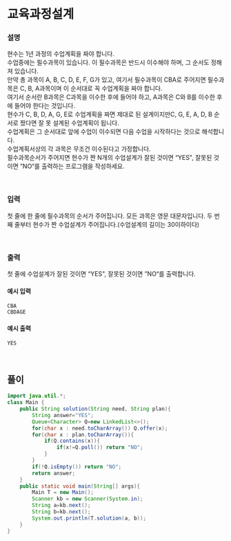 # 교육과정설계
### 설명
현수는 1년 과정의 수업계획을 짜야 합니다.<br>
수업중에는 필수과목이 있습니다. 이 필수과목은 반드시 이수해야 하며, 그 순서도 정해져 있습니다.<br>
만약 총 과목이 A, B, C, D, E, F, G가 있고, 여기서 필수과목이 CBA로 주어지면 필수과목은 C, B, A과목이며 이 순서대로 꼭 수업계획을 짜야 합니다.<br>
여기서 순서란 B과목은 C과목을 이수한 후에 들어야 하고, A과목은 C와 B를 이수한 후에 들어야 한다는 것입니다. <br>
현수가 C, B, D, A, G, E로 수업계획을 짜면 제대로 된 설계이지만C, G, E, A, D, B 순서로 짰다면 잘 못 설계된 수업계획이 됩니다.<br>
수업계획은 그 순서대로 앞에 수업이 이수되면 다음 수업을 시작하다는 것으로 해석합니다.<br>
수업계획서상의 각 과목은 무조건 이수된다고 가정합니다.<br>
필수과목순서가 주어지면 현수가 짠 N개의 수업설계가 잘된 것이면 “YES", 잘못된 것이면 ”NO“를 출력하는 프로그램을 작성하세요.<br>


<br>

### 입력
첫 줄에 한 줄에 필수과목의 순서가 주어집니다. 모든 과목은 영문 대문자입니다.
두 번 째 줄부터 현수가 짠 수업설계가 주어집니다.(수업설계의 길이는 30이하이다)


<br>

### 출력
첫 줄에 수업설계가 잘된 것이면 “YES", 잘못된 것이면 ”NO“를 출력합니다.



#### 예시 입력
```
CBA
CBDAGE
```


#### 예시 출력
```
YES
```

<br>


## 풀이
```java
import java.util.*;
class Main {	
	public String solution(String need, String plan){
		String answer="YES";
		Queue<Character> Q=new LinkedList<>();
		for(char x : need.toCharArray()) Q.offer(x);
		for(char x : plan.toCharArray()){
			if(Q.contains(x)){
				if(x!=Q.poll()) return "NO";
			}
		}
		if(!Q.isEmpty()) return "NO";
		return answer;
	}
	public static void main(String[] args){
		Main T = new Main();
		Scanner kb = new Scanner(System.in);
		String a=kb.next();
		String b=kb.next();
		System.out.println(T.solution(a, b));
	}
}
```


<br>

